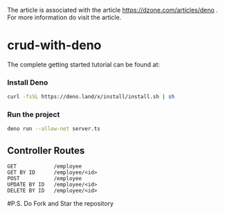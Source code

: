 The article is associated with the article https://dzone.com/articles/deno . For more information do visit the article.

# crud-with-deno

The complete getting started tutorial can be found at:


### Install Deno

```bash
curl -fsSL https://deno.land/x/install/install.sh | sh
```

### Run the project

```bash
deno run --allow-net server.ts
```

## Controller Routes

```
GET            /employee
GET BY ID      /employee/<id>
POST           /employee
UPDATE BY ID   /employee/<id>
DELETE BY ID   /employee/<id>
```

#P.S. Do Fork and Star the repository 
